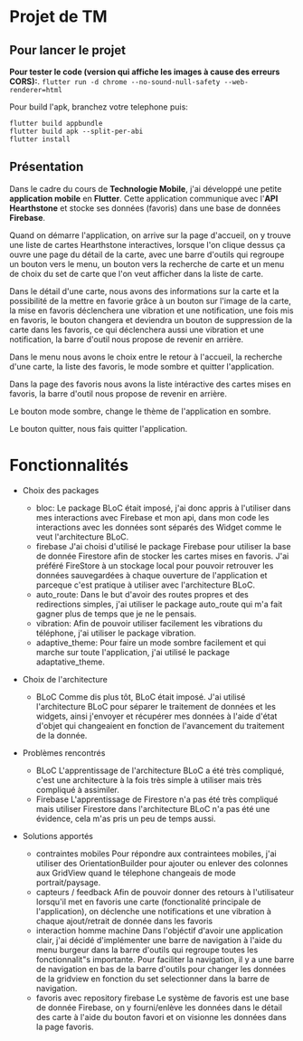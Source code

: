 # Projet de TM
## Pour lancer le projet
**Pour tester le code (version qui affiche les images à cause des erreurs CORS):**. 
`flutter run -d chrome --no-sound-null-safety --web-renderer=html`

Pour build l'apk, branchez votre telephone puis:

```
flutter build appbundle 
flutter build apk --split-per-abi
flutter install
```

## Présentation
Dans le cadre du cours de **Technologie Mobile**, j'ai développé une petite **application mobile** en **Flutter**.
Cette application communique avec l'**API Hearthstone** et stocke ses données (favoris) dans une base de données **Firebase**.

Quand on démarre l'application, on arrive sur la page d'accueil, on y trouve une liste de cartes Hearthstone interactives, lorsque l'on clique dessus ça ouvre une page du détail de la carte, avec une barre d'outils qui regroupe un bouton vers le menu, un bouton vers la recherche de carte et un menu de choix du set de carte que l'on veut afficher dans la liste de carte.

Dans le détail d'une carte, nous avons des informations sur la carte et la possibilité de la mettre en favorie grâce à un bouton sur l'image de la carte, la mise en favoris déclenchera une vibration et une notification, une fois mis en favoris, le bouton changera et deviendra un bouton de suppression de la carte dans les favoris, ce qui déclenchera aussi une vibration et une notification, la barre d'outil nous propose de revenir en arrière.

Dans le menu nous avons le choix entre le retour à l'accueil, la recherche d'une carte, la liste des favoris, le mode sombre et quitter l'application.

Dans la page des favoris nous avons la liste intéractive des cartes mises en favoris, la barre d'outil nous propose de revenir en arrière.

Le bouton mode sombre, change le thème de l'application en sombre.

Le bouton quitter, nous fais quitter l'application.

# Fonctionnalités
- Choix des packages
  + bloc:
Le package BLoC était imposé, j'ai donc appris à l'utiliser dans mes interactions avec Firebase et mon api, dans mon code les interactions avec les données sont séparés des Widget comme le veut l'architecture BLoC.
  + firebase
J'ai choisi d'utilisé le package Firebase pour utiliser la base de donnée Firestore afin de stocker les cartes mises en favoris.
J'ai préféré FireStore à un stockage local pour pouvoir retrouver les données sauvegardées à chaque ouverture de l'application et parceque c'est pratique à utiliser avec l'architecture BLoC.
  + auto_route:
Dans le but d'avoir des routes propres et des redirections simples, j'ai utiliser le package auto_route qui m'a fait gagner plus de temps que je ne le pensais.
  + vibration:
Afin de pouvoir utiliser facilement les vibrations du téléphone, j'ai utiliser le package vibration.
  + adaptive_theme:
Pour faire un mode sombre facilement et qui marche sur toute l'application, j'ai utilisé le package adaptative_theme.

- Choix de l'architecture
  + BLoC
Comme dis plus tôt, BLoC était imposé.
J'ai utilisé l'architecture BLoC pour séparer le traitement de données et les widgets, ainsi j'envoyer et récupérer mes données à l'aide d'état d'objet qui changeaient en fonction de l'avancement du traitement de la donnée.

- Problèmes rencontrés
  + BLoC
L'apprentissage de l'architecture BLoC a été très compliqué, c'est une architecture à la fois très simple à utiliser mais très compliqué à assimiler.
  + Firebase
L'apprentissage de Firestore n'a pas été très compliqué mais utiliser Firestore dans l'architecture BLoC n'a pas été une évidence, cela m'as pris un peu de temps aussi.

- Solutions apportés
  + contraintes mobiles
Pour répondre aux contraintees mobiles, j'ai utiliser des OrientationBuilder pour ajouter ou enlever des colonnes aux GridView quand le télephone changeais de mode portrait/paysage.
  + capteurs / feedback
Afin de pouvoir donner des retours à l'utilisateur lorsqu'il met en favoris une carte (fonctionalité principale de l'application), on déclenche une notifications et une vibration à chaque ajout/retrait de donnée dans les favoris
  + interaction homme machine
Dans l'objéctif d'avoir une application clair, j'ai décidé d'implémenter une barre de navigation à l'aide du menu burgeur dans la barre d'outils qui regroupe toutes les fonctionnalit"s importante.
Pour faciliter la navigation, il y a une barre de navigation en bas de la barre d'outils pour changer les données de la gridview en fonction du set selectionner dans la barre de navigation.
  + favoris avec repository firebase
Le système de favoris est une base de donnée Firebase, on y fourni/enlève les données dans le détail des carte à l'aide du bouton favori et on visionne les données dans la page favoris.
